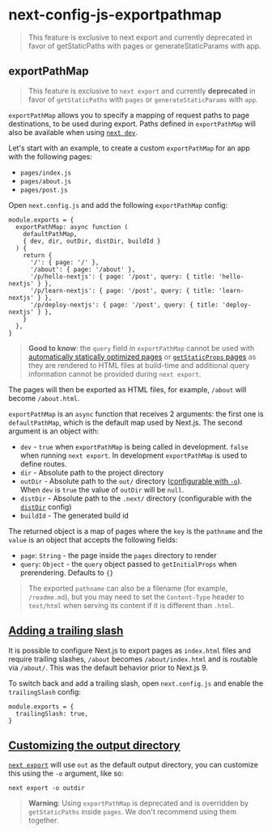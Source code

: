 # next-config-js-exportpathmap

> This feature is exclusive to next export and currently deprecated in favor of getStaticPaths with pages or generateStaticParams with app.



## exportPathMap

> This feature is exclusive to `next export` and currently **deprecated** in favor of `getStaticPaths` with `pages` or `generateStaticParams` with `app`.

`exportPathMap` allows you to specify a mapping of request paths to page destinations, to be used during export. Paths defined in `exportPathMap` will also be available when using [`next dev`](about:/docs/app/api-reference/cli/next#next-dev-options).

Let's start with an example, to create a custom `exportPathMap` for an app with the following pages:

*   `pages/index.js`
*   `pages/about.js`
*   `pages/post.js`

Open `next.config.js` and add the following `exportPathMap` config:

    module.exports = {
      exportPathMap: async function (
        defaultPathMap,
        { dev, dir, outDir, distDir, buildId }
      ) {
        return {
          '/': { page: '/' },
          '/about': { page: '/about' },
          '/p/hello-nextjs': { page: '/post', query: { title: 'hello-nextjs' } },
          '/p/learn-nextjs': { page: '/post', query: { title: 'learn-nextjs' } },
          '/p/deploy-nextjs': { page: '/post', query: { title: 'deploy-nextjs' } },
        }
      },
    }

> **Good to know**: the `query` field in `exportPathMap` cannot be used with [automatically statically optimized pages](/docs/pages/building-your-application/rendering/automatic-static-optimization) or [`getStaticProps` pages](/docs/pages/building-your-application/data-fetching/get-static-props) as they are rendered to HTML files at build-time and additional query information cannot be provided during `next export`.

The pages will then be exported as HTML files, for example, `/about` will become `/about.html`.

`exportPathMap` is an `async` function that receives 2 arguments: the first one is `defaultPathMap`, which is the default map used by Next.js. The second argument is an object with:

*   `dev` - `true` when `exportPathMap` is being called in development. `false` when running `next export`. In development `exportPathMap` is used to define routes.
*   `dir` - Absolute path to the project directory
*   `outDir` - Absolute path to the `out/` directory ([configurable with `-o`](#customizing-the-output-directory)). When `dev` is `true` the value of `outDir` will be `null`.
*   `distDir` - Absolute path to the `.next/` directory (configurable with the [`distDir`](/docs/pages/api-reference/config/next-config-js/distDir) config)
*   `buildId` - The generated build id

The returned object is a map of pages where the `key` is the `pathname` and the `value` is an object that accepts the following fields:

*   `page`: `String` - the page inside the `pages` directory to render
*   `query`: `Object` - the `query` object passed to `getInitialProps` when prerendering. Defaults to `{}`

> The exported `pathname` can also be a filename (for example, `/readme.md`), but you may need to set the `Content-Type` header to `text/html` when serving its content if it is different than `.html`.

## [Adding a trailing slash](#adding-a-trailing-slash)

It is possible to configure Next.js to export pages as `index.html` files and require trailing slashes, `/about` becomes `/about/index.html` and is routable via `/about/`. This was the default behavior prior to Next.js 9.

To switch back and add a trailing slash, open `next.config.js` and enable the `trailingSlash` config:

    module.exports = {
      trailingSlash: true,
    }

## [Customizing the output directory](#customizing-the-output-directory)

[`next export`](/docs/pages/guides/static-exports) will use `out` as the default output directory, you can customize this using the `-o` argument, like so:

    next export -o outdir

> **Warning**: Using `exportPathMap` is deprecated and is overridden by `getStaticPaths` inside `pages`. We don't recommend using them together.
